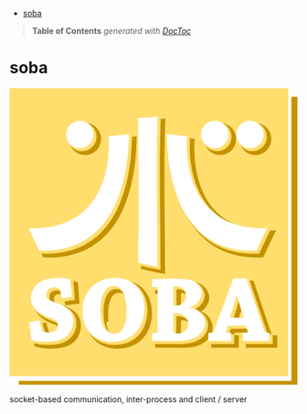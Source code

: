 

- [soba](#soba)

> **Table of Contents**  *generated with [DocToc](http://doctoc.herokuapp.com/)*


soba
====

![](https://github.com/loveencounterflow/soba/raw/master/art/g4090.png)


socket-based communication, inter-process and client / server
